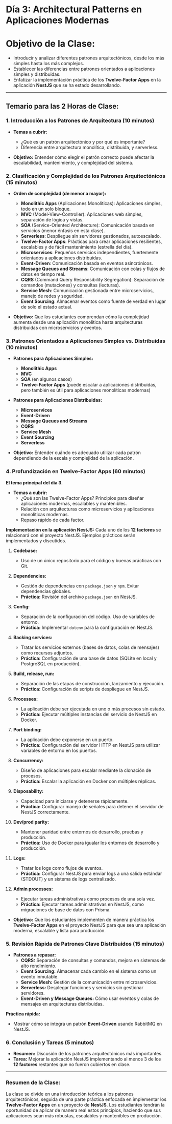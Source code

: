 # **Día 3: Architectural Patterns en Aplicaciones Modernas**

# **Objetivo de la Clase:**

- Introducir y analizar diferentes patrones arquitectónicos, desde los más simples hasta los más complejos.
- Establecer las diferencias entre patrones orientados a aplicaciones simples y distribuidas.
- Enfatizar la implementación práctica de los **Twelve-Factor Apps** en la aplicación **NestJS** que se ha estado desarrollando.

---

## **Temario para las 2 Horas de Clase:**

### **1. Introducción a los Patrones de Arquitectura (10 minutos)**

- **Temas a cubrir:**

  - ¿Qué es un patrón arquitectónico y por qué es importante?
  - Diferencia entre arquitectura monolítica, distribuida, y serverless.

- **Objetivo:** Entender cómo elegir el patrón correcto puede afectar la escalabilidad, mantenimiento, y complejidad del sistema.

### **2. Clasificación y Complejidad de los Patrones Arquitectónicos (15 minutos)**

- **Orden de complejidad (de menor a mayor):**

  - **Monolithic Apps** (Aplicaciones Monolíticas): Aplicaciones simples, todo en un solo bloque.
  - **MVC** (Model-View-Controller): Aplicaciones web simples, separación de lógica y vistas.
  - **SOA** (Service-Oriented Architecture): Comunicación basada en servicios (menor énfasis en esta clase).
  - **Serverless**: Despliegue sin servidores gestionados, autoescalado.
  - **Twelve-Factor Apps**: Prácticas para crear aplicaciones resilientes, escalables y de fácil mantenimiento (estrella del día).
  - **Microservices**: Pequeños servicios independientes, fuertemente orientados a aplicaciones distribuidas.
  - **Event-Driven**: Comunicación basada en eventos asincrónicos.
  - **Message Queues and Streams**: Comunicación con colas y flujos de datos en tiempo real.
  - **CQRS** (Command Query Responsibility Segregation): Separación de comandos (mutaciones) y consultas (lecturas).
  - **Service Mesh**: Comunicación gestionada entre microservicios, manejo de redes y seguridad.
  - **Event Sourcing**: Almacenar eventos como fuente de verdad en lugar de solo el estado actual.

- **Objetivo:** Que los estudiantes comprendan cómo la complejidad aumenta desde una aplicación monolítica hasta arquitecturas distribuidas con microservicios y eventos.

### **3. Patrones Orientados a Aplicaciones Simples vs. Distribuidas (10 minutos)**

- **Patrones para Aplicaciones Simples:**

  - **Monolithic Apps**
  - **MVC**
  - **SOA** (en algunos casos)
  - **Twelve-Factor Apps** (puede escalar a aplicaciones distribuidas, pero también es útil para aplicaciones monolíticas modernas)

- **Patrones para Aplicaciones Distribuidas:**

  - **Microservices**
  - **Event-Driven**
  - **Message Queues and Streams**
  - **CQRS**
  - **Service Mesh**
  - **Event Sourcing**
  - **Serverless**

- **Objetivo:** Entender cuándo es adecuado utilizar cada patrón dependiendo de la escala y complejidad de la aplicación.

### **4. Profundización en Twelve-Factor Apps (60 minutos)**

**El tema principal del día 3.**

- **Temas a cubrir:**
  - ¿Qué son las Twelve-Factor Apps? Principios para diseñar aplicaciones modernas, escalables y mantenibles.
  - Relación con arquitecturas como microservicios y aplicaciones monolíticas modernas.
  - Repaso rápido de cada factor.

**Implementación en la aplicación NestJS:**
Cada uno de los **12 factores** se relacionará con el proyecto NestJS. Ejemplos prácticos serán implementados y discutidos.

1. **Codebase:**
   - Uso de un único repositorio para el código y buenas prácticas con Git.
2. **Dependencies:**

   - Gestión de dependencias con `package.json` y `npm`. Evitar dependencias globales.
   - **Práctica:** Revisión del archivo `package.json` en NestJS.

3. **Config:**

   - Separación de la configuración del código. Uso de variables de entorno.
   - **Práctica:** Implementar `dotenv` para la configuración en NestJS.

4. **Backing services:**

   - Tratar los servicios externos (bases de datos, colas de mensajes) como recursos adjuntos.
   - **Práctica:** Configuración de una base de datos (SQLite en local y PostgreSQL en producción).

5. **Build, release, run:**

   - Separación de las etapas de construcción, lanzamiento y ejecución.
   - **Práctica:** Configuración de scripts de despliegue en NestJS.

6. **Processes:**

   - La aplicación debe ser ejecutada en uno o más procesos sin estado.
   - **Práctica:** Ejecutar múltiples instancias del servicio de NestJS en Docker.

7. **Port binding:**

   - La aplicación debe exponerse en un puerto.
   - **Práctica:** Configuración del servidor HTTP en NestJS para utilizar variables de entorno en los puertos.

8. **Concurrency:**

   - Diseño de aplicaciones para escalar mediante la clonación de procesos.
   - **Práctica:** Escalar la aplicación en Docker con múltiples réplicas.

9. **Disposability:**

   - Capacidad para iniciarse y detenerse rápidamente.
   - **Práctica:** Configurar manejo de señales para detener el servidor de NestJS correctamente.

10. **Dev/prod parity:**

    - Mantener paridad entre entornos de desarrollo, pruebas y producción.
    - **Práctica:** Uso de Docker para igualar los entornos de desarrollo y producción.

11. **Logs:**

    - Tratar los logs como flujos de eventos.
    - **Práctica:** Configurar NestJS para enviar logs a una salida estándar (STDOUT) y un sistema de logs centralizado.

12. **Admin processes:**
    - Ejecutar tareas administrativas como procesos de una sola vez.
    - **Práctica:** Ejecutar tareas administrativas en NestJS, como migraciones de base de datos con Prisma.

- **Objetivo:** Que los estudiantes implementen de manera práctica los **Twelve-Factor Apps** en el proyecto NestJS para que sea una aplicación moderna, escalable y lista para producción.

### **5. Revisión Rápida de Patrones Clave Distribuidos (15 minutos)**

- **Patrones a repasar:**
  - **CQRS:** Separación de consultas y comandos, mejora en sistemas de alto rendimiento.
  - **Event Sourcing:** Almacenar cada cambio en el sistema como un evento inmutable.
  - **Service Mesh:** Gestión de la comunicación entre microservicios.
  - **Serverless:** Desplegar funciones y servicios sin gestionar servidores.
  - **Event-Driven y Message Queues:** Cómo usar eventos y colas de mensajes en arquitecturas distribuidas.

**Práctica rápida:**

- Mostrar cómo se integra un patrón **Event-Driven** usando RabbitMQ en NestJS.

### **6. Conclusión y Tareas (5 minutos)**

- **Resumen:** Discusión de los patrones arquitectónicos más importantes.
- **Tarea:** Mejorar la aplicación NestJS implementando al menos 3 de los **12 factores** restantes que no fueron cubiertos en clase.

---

### **Resumen de la Clase:**

La clase se divide en una introducción teórica a los patrones arquitectónicos, seguida de una parte práctica enfocada en implementar los **Twelve-Factor Apps** en un proyecto de **NestJS**. Los estudiantes tendrán la oportunidad de aplicar de manera real estos principios, haciendo que sus aplicaciones sean más robustas, escalables y mantenibles en producción.
